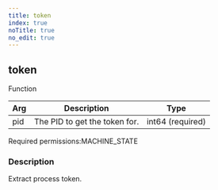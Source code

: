 ```yaml
---
title: token
index: true
noTitle: true
no_edit: true
---
```




<div class="vql_item"></div>


## token
<span class='vql_type label label-warning pull-right page-header'>Function</span>



<div class="vqlargs"></div>

Arg | Description | Type
----|-------------|-----
pid|The PID to get the token for.|int64 (required)

<span class="permission_list vql_type">Required permissions:</span><span class="permission_list linkcolour label label-important">MACHINE_STATE</span>

### Description

Extract process token.

